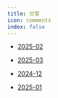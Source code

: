 ```yaml
---
title: 分享
icon: comments
index: false
---
```




- [2025-02](2025-02/README.md)

- [2025-03](2025-03/README.md)

- [2024-12](2024-12/README.md)

- [2025-01](2025-01/README.md)
